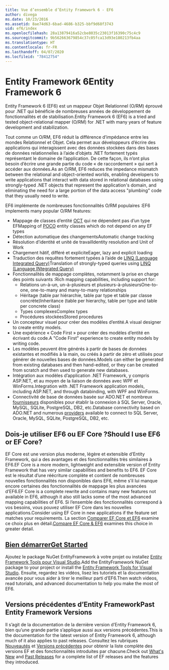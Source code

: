 ```yaml
---
title: Vue d’ensemble d’Entity Framework 6 - EF6
author: divega
ms.date: 10/23/2016
ms.assetid: 8ae74d63-6bad-4686-b325-bbf9d68f3743
uid: ef6/index
ms.openlocfilehash: 28a13879416a52cbe8035c23013f16390c75c4c9
ms.sourcegitcommit: 9b562663679854c37c05fca13d93e180213fb4aa
ms.translationtype: HT
ms.contentlocale: fr-FR
ms.lasthandoff: 04/07/2020
ms.locfileid: "78412754"
---
```

# <a name="entity-framework-6"></a><span data-ttu-id="ddec1-102">Entity Framework 6</span><span class="sxs-lookup"><span data-stu-id="ddec1-102">Entity Framework 6</span></span>
<span data-ttu-id="ddec1-103">Entity Framework 6 (EF6) est un mappeur Objet Relationnel (O/RM) éprouvé pour .NET qui bénéficie de nombreuses années de développement de fonctionnalités et de stabilisation.</span><span class="sxs-lookup"><span data-stu-id="ddec1-103">Entity Framework 6 (EF6) is a tried and tested object-relational mapper (O/RM) for .NET with many years of feature development and stabilization.</span></span>

<span data-ttu-id="ddec1-104">Tout comme un O/RM, EF6 réduit la différence d’impédance entre les mondes Relationnel et Objet. Cela permet aux développeurs d’écrire des applications qui interagissent avec des données stockées dans des bases de données relationnelles à l’aide d’objets .NET fortement typés représentant le domaine de l’application. De cette façon, ils n’ont plus besoin d’écrire une grande partie du code « de raccordement » qui sert à accéder aux données.</span><span class="sxs-lookup"><span data-stu-id="ddec1-104">As an O/RM, EF6 reduces the impedance mismatch between the relational and object-oriented worlds, enabling developers to write applications that interact with data stored in relational databases using strongly-typed .NET objects that represent the application's domain, and eliminating the need for a large portion of the data access "plumbing" code that they usually need to write.</span></span>

<span data-ttu-id="ddec1-105">EF6 implémente de nombreuses fonctionnalités O/RM populaires :</span><span class="sxs-lookup"><span data-stu-id="ddec1-105">EF6 implements many popular O/RM features:</span></span>
- <span data-ttu-id="ddec1-106">Mappage de classes d’entité [OCT](xref:ef6/resources/glossary#poco) qui ne dépendent pas d’un type EF</span><span class="sxs-lookup"><span data-stu-id="ddec1-106">Mapping of [POCO](xref:ef6/resources/glossary#poco) entity classes which do not depend on any EF types</span></span>
- <span data-ttu-id="ddec1-107">Détection automatique des changements</span><span class="sxs-lookup"><span data-stu-id="ddec1-107">Automatic change tracking</span></span>
- <span data-ttu-id="ddec1-108">Résolution d’identité et unité de travail</span><span class="sxs-lookup"><span data-stu-id="ddec1-108">Identity resolution and Unit of Work</span></span>
- <span data-ttu-id="ddec1-109">Chargement hâtif, différé et explicite</span><span class="sxs-lookup"><span data-stu-id="ddec1-109">Eager, lazy and explicit loading</span></span>
- <span data-ttu-id="ddec1-110">Traduction des requêtes fortement typées à l’aide de [LINQ (Language Integrated Query)](https://aka.ms/AA6hsvu)</span><span class="sxs-lookup"><span data-stu-id="ddec1-110">Translation of strongly-typed queries using [LINQ (Language INtegrated Query)](https://aka.ms/AA6hsvu)</span></span>
- <span data-ttu-id="ddec1-111">Fonctionnalités de mappage complètes, notamment la prise en charge des points suivants :</span><span class="sxs-lookup"><span data-stu-id="ddec1-111">Rich mapping capabilities, including support for:</span></span>
  - <span data-ttu-id="ddec1-112">Relations un-à-un, un-à-plusieurs et plusieurs-à-plusieurs</span><span class="sxs-lookup"><span data-stu-id="ddec1-112">One-to-one, one-to-many and many-to-many relationships</span></span>
  - <span data-ttu-id="ddec1-113">Héritage (table par hiérarchie, table par type et table par classe concrète)</span><span class="sxs-lookup"><span data-stu-id="ddec1-113">Inheritance (table per hierarchy, table per type and table per concrete class)</span></span>
  - <span data-ttu-id="ddec1-114">Types complexes</span><span class="sxs-lookup"><span data-stu-id="ddec1-114">Complex types</span></span>
  - <span data-ttu-id="ddec1-115">Procédures stockées</span><span class="sxs-lookup"><span data-stu-id="ddec1-115">Stored procedures</span></span>
- <span data-ttu-id="ddec1-116">Un concepteur visuel pour créer des modèles d’entité.</span><span class="sxs-lookup"><span data-stu-id="ddec1-116">A visual designer to create entity models.</span></span>
- <span data-ttu-id="ddec1-117">Une expérience « Code First » pour créer des modèles d’entité en écrivant du code.</span><span class="sxs-lookup"><span data-stu-id="ddec1-117">A "Code First" experience to create entity models by writing code.</span></span>
- <span data-ttu-id="ddec1-118">Les modèles peuvent être générés à partir de bases de données existantes et modifiés à la main, ou créés à partir de zéro et utilisés pour générer de nouvelles bases de données.</span><span class="sxs-lookup"><span data-stu-id="ddec1-118">Models can either be generated from existing databases and then hand-edited, or they can be created from scratch and then used to generate new databases.</span></span>
- <span data-ttu-id="ddec1-119">Intégration aux modèles d’application .NET Framework, y compris ASP.NET, et au moyen de la liaison de données avec WPF et WinForms.</span><span class="sxs-lookup"><span data-stu-id="ddec1-119">Integration with .NET Framework application models, including ASP.NET, and through databinding, with WPF and WinForms.</span></span>
- <span data-ttu-id="ddec1-120">Connectivité de base de données basée sur ADO.NET et nombreux [fournisseurs](xref:ef6/fundamentals/providers/index) disponibles pour établir la connexion à SQL Server, Oracle, MySQL, SQLite, PostgreSQL, DB2, etc.</span><span class="sxs-lookup"><span data-stu-id="ddec1-120">Database connectivity based on ADO.NET and numerous [providers](xref:ef6/fundamentals/providers/index) available to connect to SQL Server, Oracle, MySQL, SQLite, PostgreSQL, DB2, etc.</span></span>

## <a name="should-i-use-ef6-or-ef-core"></a><span data-ttu-id="ddec1-121">Dois-je utiliser EF6 ou EF Core ?</span><span class="sxs-lookup"><span data-stu-id="ddec1-121">Should I use EF6 or EF Core?</span></span>

<span data-ttu-id="ddec1-122">EF Core est une version plus moderne, légère et extensible d’Entity Framework, qui a des avantages et des fonctionnalités très similaires à EF6.</span><span class="sxs-lookup"><span data-stu-id="ddec1-122">EF Core is a more modern, lightweight and extensible version of Entity Framework that has very similar capabilities and benefits to EF6.</span></span>
<span data-ttu-id="ddec1-123">EF Core est le résultat d’une réécriture complète et contient de nombreuses nouvelles fonctionnalités non disponibles dans EF6, même s’il lui manque encore certaines des fonctionnalités de mappage les plus avancées d’EF6.</span><span class="sxs-lookup"><span data-stu-id="ddec1-123">EF Core is a complete rewrite and contains many new features not available in EF6, although it also still lacks some of the most advanced mapping capabilities of EF6.</span></span>
<span data-ttu-id="ddec1-124">Si l’ensemble des fonctionnalités correspond à vos besoins, vous pouvez utiliser EF Core dans les nouvelles applications.</span><span class="sxs-lookup"><span data-stu-id="ddec1-124">Consider using EF Core in new applications if the feature set matches your requirements.</span></span>
<span data-ttu-id="ddec1-125">La section [Comparer EF Core et EF6](xref:efcore-and-ef6/index) examine ce choix plus en détail.</span><span class="sxs-lookup"><span data-stu-id="ddec1-125">[Compare EF Core & EF6](xref:efcore-and-ef6/index) examines this choice in greater detail.</span></span>

## <a name="get-started"></a>[<span data-ttu-id="ddec1-126">Bien démarrer</span><span class="sxs-lookup"><span data-stu-id="ddec1-126">Get Started</span></span>](xref:ef6/get-started)

<span data-ttu-id="ddec1-127">Ajoutez le package NuGet EntityFramework à votre projet ou installez [Entity Framework Tools pour Visual Studio](https://aka.ms/AA6i8c5).</span><span class="sxs-lookup"><span data-stu-id="ddec1-127">Add the EntityFramework NuGet package to your project or install the [Entity Framework Tools for Visual Studio](https://aka.ms/AA6i8c5).</span></span> <span data-ttu-id="ddec1-128">Ensuite, regardez les vidéos, lisez les tutoriels et la documentation avancée pour vous aider à tirer le meilleur parti d’EF6.</span><span class="sxs-lookup"><span data-stu-id="ddec1-128">Then watch videos, read tutorials, and advanced documentation to help you make the most of EF6.</span></span>

## <a name="past-entity-framework-versions"></a><span data-ttu-id="ddec1-129">Versions précédentes d’Entity Framework</span><span class="sxs-lookup"><span data-stu-id="ddec1-129">Past Entity Framework Versions</span></span>

<span data-ttu-id="ddec1-130">Il s’agit de la documentation de la dernière version d’Entity Framework 6, bien qu’une grande partie s’applique aussi aux versions précédentes.</span><span class="sxs-lookup"><span data-stu-id="ddec1-130">This is the documentation for the latest version of Entity Framework 6, although much of it also applies to past releases.</span></span>
<span data-ttu-id="ddec1-131">Consultez les rubriques [Nouveautés](xref:ef6/what-is-new/index) et [Versions précédentes](xref:ef6/what-is-new/past-releases) pour obtenir la liste complète des versions EF et des fonctionnalités introduites par chacune.</span><span class="sxs-lookup"><span data-stu-id="ddec1-131">Check out [What's New](xref:ef6/what-is-new/index) and [Past Releases](xref:ef6/what-is-new/past-releases) for a complete list of EF releases and the features they introduced.</span></span>

